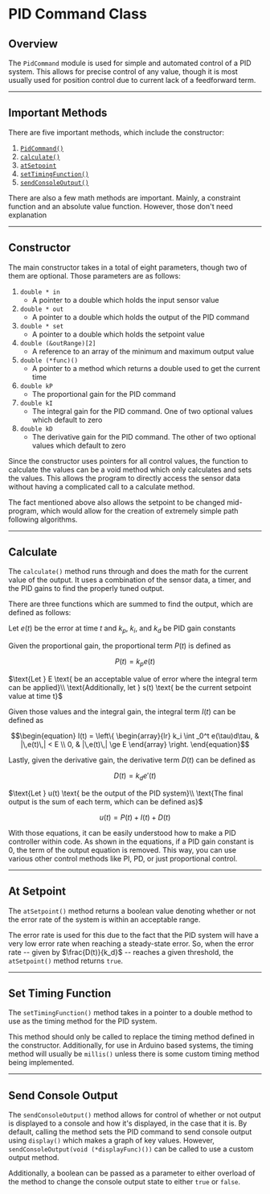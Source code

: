 # PID Command Class

## Overview 

The `PidCommand` module is used for simple and automated control of a PID system. This allows for precise control of any value, though it is most usually used for position control due to current lack of a feedforward term.

---

## Important Methods 

There are five important methods, which include the constructor:
  1. [`PidCommand()`](#constructor)
  2. [`calculate()`](#calculate)
  3. [`atSetpoint`](#at-setpoint)
  4. [`setTimingFunction()`](#set-timing-function)
  5. [`sendConsoleOutput()`](#send-console-output)

There are also a few math methods are important. Mainly, a constraint function and an absolute value function. However, those don't need explanation 

---

## Constructor

The main constructor takes in a total of eight parameters, though two of them are optional. Those parameters are as follows: 
  1. `double * in`
      - A pointer to a double which holds the input sensor value
  2. `double * out`
      - A pointer to a double which holds the output of the PID command
  3. `double * set`
      - A pointer to a double which holds the setpoint value 
  4. `double (&outRange)[2]`
      - A reference to an array of the minimum and maximum output value
  5. `double (*func)()`
      - A pointer to a method which returns a double used to get the current time
  6. `double kP`
      - The proportional gain for the PID command 
  7. `double kI`
      - The integral gain for the PID command. One of two optional values which default to zero
  8. `double kD`
      - The derivative gain for the PID command. The other of two optional values which default to zero

Since the constructor uses pointers for all control values, the function to calculate the values can be a void method which only calculates and sets the values. This allows the program to directly access the sensor data without having a complicated call to a calculate method.

The fact mentioned above also allows the setpoint to be changed mid-program, which would allow for the creation of extremely simple path following algorithms.

---

## Calculate

The `calculate()` method runs through and does the math for the current value of the output. It uses a combination of the sensor data, a timer, and the PID gains to find the properly tuned output.

There are three functions which are summed to find the output, which are defined as follows:

$\text{Let } e(t) \text{ be the error at time } t \text{ and } k_p \text{, } k_i \text{, and } k_d \text{ be PID gain constants}$

$\text{Given the proportional gain, the proportional term } P(t) \text{ is defined as}$

$$
\begin{equation}
  P(t) = k_p e(t)
\end{equation}
$$

$\text{Let } E \text{ be an acceptable value of error where the integral term can be applied}\\ \text{Additionally, let } s(t) \text{ be the current setpoint value at time t}$

$\text{Given those values and the integral gain, the integral term } I(t) \text{ can be defined as}$

```math
\begin{equation}
  I(t) =
    \left\{
      \begin{array}{lr}
        k_i \int _0^t e(\tau)d\tau, & |\,e(t)\,| < E \\
        0, & |\,e(t)\,| \ge E
      \end{array}
    \right.
 \end{equation}
```

$\text{Lastly, given the derivative gain, the derivative term } D(t) \text{ can be defined as}$

$$
\begin{equation}
  D(t) = k_d e'(t)
\end{equation}
$$

$\text{Let } u(t) \text{ be the output of the PID system}\\ \text{The final output is the sum of each term, which can be defined as}$

$$
\begin{equation}
  u(t) = P(t) + I(t) + D(t)
\end{equation} 
$$

With those equations, it can be easily understood how to make a PID controller within code. As shown in the equations, if a PID gain constant is $0$, the term of the output equation is removed. This way, you can use various other control methods like PI, PD, or just proportional control.

---

## At Setpoint

The `atSetpoint()` method returns a boolean value denoting whether or not the error rate of the system is within an acceptable range. 

The error rate is used for this due to the fact that the PID system will have a very low error rate when reaching a steady-state error. So, when the error rate -- given by $\frac{D(t)}{k_d}$ -- reaches a given threshold, the `atSetpoint()` method returns `true`.

---

## Set Timing Function

The `setTimingFunction()` method takes in a pointer to a double method to use as the timing method for the PID system. 

This method should only be called to replace the timing method defined in the constructor. Additionally, for use in Arduino based systems, the timing method will usually be `millis()` unless there is some custom timing method being implemented.

---

## Send Console Output 

The `sendConsoleOutput()` method allows for control of whether or not output is displayed to a console and how it's displayed, in the case that it is. By default, calling the method sets the PID command to send console output using `display()` which makes a graph of key values. However, `sendConsoleOutput(void (*displayFunc)())` can be called to use a custom output method.

Additionally, a boolean can be passed as a parameter to either overload of the method to change the console output state to either `true` or `false`.